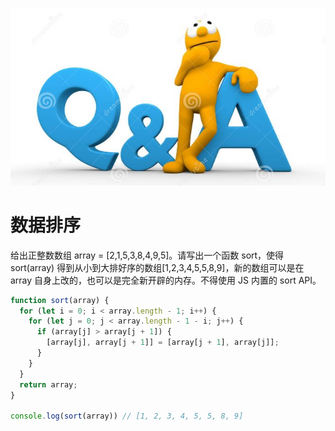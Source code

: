 ![sort](../images/qa.jpg)

# 数据排序

给出正整数数组 array = [2,1,5,3,8,4,9,5]。请写出一个函数 sort，使得 sort(array) 得到从小到大排好序的数组[1,2,3,4,5,5,8,9]，新的数组可以是在 array
自身上改的，也可以是完全新开辟的内存。不得使用 JS 内置的 sort API。

```jsx
function sort(array) {
  for (let i = 0; i < array.length - 1; i++) {
    for (let j = 0; j < array.length - 1 - i; j++) {
      if (array[j] > array[j + 1]) {
        [array[j], array[j + 1]] = [array[j + 1], array[j]];
      }
    }
  }
  return array;
}

console.log(sort(array)) // [1, 2, 3, 4, 5, 5, 8, 9]
```